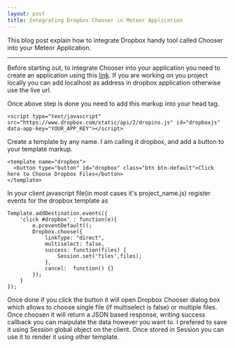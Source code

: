 ```yaml
---
layout: post
title: Integrating Dropbox Chooser in Meteor Application
---
```


This blog post explain how to integrate Dropbox handy tool called Chooser into your Meteor Application.

-----

Before starting out, to integrate Chooser into your application you need to create an application using this [link](https://www.dropbox.com/developers/apps/create). If you are working on you project locally you can add localhost as address in dropbox application otherwise use the live url.

Once above step is done you need to add this markup into your head tag.

	<script type="text/javascript" src="https://www.dropbox.com/static/api/2/dropins.js" id="dropboxjs" data-app-key="YOUR_APP_KEY"></script>

Create a template by any name. I am calling it dropbox, and add a button to your template markup.
	
	<template name="dropbox">
	  <button type="button" id="dropbox" class="btn btn-default">Click here to Choose Dropbox Files</button>
	</template>

In your client javascript file(in most cases it's project_name.js) register events for the dropbox template as
 
	Template.addDestination.events({
		'click #dropbox' : function(e){
			e.preventDefault();
			Dropbox.choose({
				linkType: "direct",
				multiselect: false,
				success: function(files) {
					Session.set('files',files);
				},
				cancel:  function() {}
			});
		}	
	});

Once done if you click the button it will open Dropbox Chooser dialog box which allows to choose single file (if multiselect is false) or multiple files. Once choosen it will return a JSON based response, writing success callback you can maipulate the data however you want to. I prefered to save it using Session global object on the client. Once stored in Session you can use it to render it using other template.


